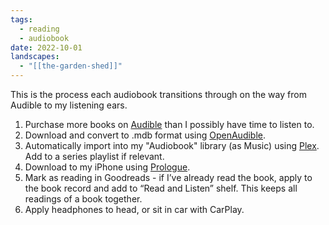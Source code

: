 ```yaml
---
tags:
  - reading
  - audiobook
date: 2022-10-01
landscapes:
  - "[[the-garden-shed]]"
---
```

This is the process each audiobook transitions through on the way from Audible to my listening ears.

1. Purchase more books on [Audible](https://www.audible.com.au/) than I possibly have time to listen to.
2. Download and convert to .mdb format using [OpenAudible](https://openaudible.org/).
3. Automatically import into my "Audiobook" library (as Music) using [Plex](https://plex.tv). Add to a series playlist if relevant.
4. Download to my iPhone using [Prologue](https://apps.apple.com/us/app/prologue/id1459223267).
5. Mark as reading in Goodreads - if I’ve already read the book, apply to the book record and add to “Read and Listen” shelf. This keeps all readings of a book together.
6. Apply headphones to head, or sit in car with CarPlay.